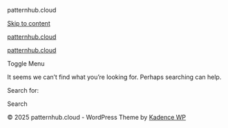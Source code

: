 patternhub.cloud



[Skip to content](#main)


[patternhub.cloud](https://patternhub.cloud/)

[patternhub.cloud](https://patternhub.cloud/)

Toggle Menu

It seems we can’t find what you’re looking for. Perhaps searching can help.

Search for:



Search



© 2025 patternhub.cloud - WordPress Theme by [Kadence WP](https://www.kadencewp.com/)